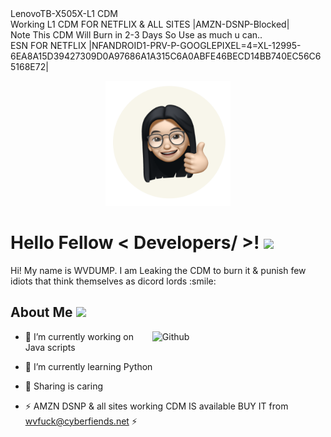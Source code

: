 
 <div size='20px'> LenovoTB-X505X-L1 CDM
</div>

 <div size='20px'> Working L1 CDM FOR NETFLIX & ALL SITES |AMZN-DSNP-Blocked|
</div>

 <div size='20px'>  Note This CDM Will Burn in 2-3 Days So Use as much u can..
</div>

 <div size='20px'> ESN FOR NETFLIX |NFANDROID1-PRV-P-GOOGLEPIXEL=4=XL-12995-6EA8A15D39427309D0A97686A1A315C6A0ABFE46BECD14BB740EC56C65168E72| 
</div>

<p align="center">
    <img width="200" src="https://github.com/Kathryn-Jie/Kathryn-Jie/blob/main/kathryn.png">
</p>

<h1> Hello Fellow < Developers/ >! <img src = "https://raw.githubusercontent.com/MartinHeinz/MartinHeinz/master/wave.gif" width = 30px> </h1>
<p align='center'>
</p>



<div size='20px'> Hi! My name is WVDUMP. I am Leaking the CDM to burn it & punish few idiots that think themselves as dicord lords :smile: 
</div>

<h2> About Me <img src = "https://media0.giphy.com/media/KDDpcKigbfFpnejZs6/giphy.gif?cid=ecf05e47oy6f4zjs8g1qoiystc56cu7r9tb8a1fe76e05oty&rid=giphy.gif" width = 100px></h2>

<img width="55%" align="right" alt="Github" src="https://raw.githubusercontent.com/onimur/.github/master/.resources/git-header.svg" />

- 🔭 I’m currently working on  Java scripts
  
- 🌱 I’m currently learning Python
  
- 👯 Sharing is caring
  

- ⚡ AMZN DSNP & all sites working CDM IS available BUY IT from wvfuck@cyberfiends.net ⚡ 

  
<br>
<br>
  <br>
  
